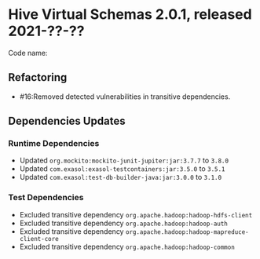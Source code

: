 # Hive Virtual Schemas 2.0.1, released 2021-??-??

Code name:

## Refactoring

* #16:Removed detected vulnerabilities in transitive dependencies.

## Dependencies Updates

### Runtime Dependencies

* Updated `org.mockito:mockito-junit-jupiter:jar:3.7.7` to `3.8.0`
* Updated `com.exasol:exasol-testcontainers:jar:3.5.0` to `3.5.1`
* Updated `com.exasol:test-db-builder-java:jar:3.0.0` to `3.1.0`

### Test Dependencies

* Excluded transitive dependency `org.apache.hadoop:hadoop-hdfs-client`
* Excluded transitive dependency `org.apache.hadoop:hadoop-auth`
* Excluded transitive dependency `org.apache.hadoop:hadoop-mapreduce-client-core`
* Excluded transitive dependency `org.apache.hadoop:hadoop-common`
